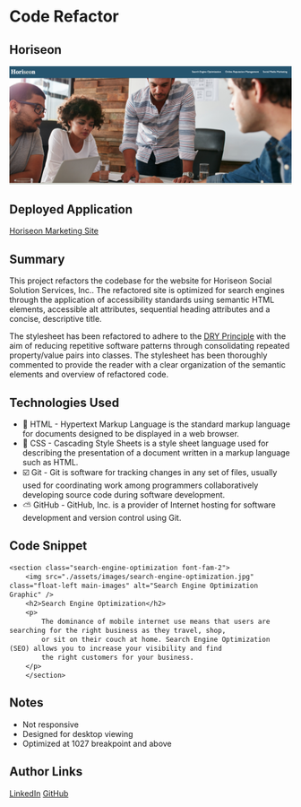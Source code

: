 # Code Refactor

## Horiseon
![Marketers Marketing](/assets/images/Horiseon-Site.png)

## Deployed Application
[Horiseon Marketing Site](https://darrindevs.github.io/code-refactor/)

## Summary 
This project refactors the codebase for the website for Horiseon Social Solution Services, Inc.. The refactored site is optimized for search engines through the application of accessibility standards using semantic HTML elements, accessible alt attributes, sequential heading attributes and a concise, descriptive title.

The stylesheet has been refactored to adhere to the [DRY Principle](https://www.oreilly.com/library/view/97-things-every/9780596809515/ch30.html) with the aim of reducing repetitive software patterns through consolidating repeated property/value pairs into classes. The stylesheet has been thoroughly commented to provide the reader with a clear organization of the semantic elements and overview of refactored code. 

## Technologies Used
- 🦴 HTML - Hypertext Markup Language is the standard markup language for documents designed to be displayed in a web browser.
- 👗 CSS - Cascading Style Sheets is a style sheet language used for describing the presentation of a document written in a markup language such as HTML. 
- ☑️ Git - Git is software for tracking changes in any set of files, usually used for coordinating work among programmers collaboratively developing source code during software development.
- ⛅️ GitHub - GitHub, Inc. is a provider of Internet hosting for software development and version control using Git.

## Code Snippet

    <section class="search-engine-optimization font-fam-2">
        <img src="./assets/images/search-engine-optimization.jpg" class="float-left main-images" alt="Search Engine Optimization Graphic" />
        <h2>Search Engine Optimization</h2>
        <p>
            The dominance of mobile internet use means that users are searching for the right business as they travel, shop,
            or sit on their couch at home. Search Engine Optimization (SEO) allows you to increase your visibility and find
            the right customers for your business.
        </p>
        </section>

## Notes

- Not responsive
- Designed for desktop viewing 
- Optimized at 1027 breakpoint and above



## Author Links
[LinkedIn](https://www.linkedin.com/in/darrinweyers/)
[GitHub](https://github.com/darrindevs)

